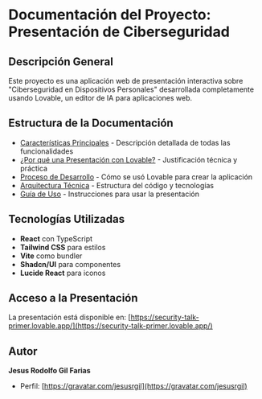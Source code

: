 
# Documentación del Proyecto: Presentación de Ciberseguridad

## Descripción General

Este proyecto es una aplicación web de presentación interactiva sobre "Ciberseguridad en Dispositivos Personales" desarrollada completamente usando Lovable, un editor de IA para aplicaciones web.

## Estructura de la Documentación

- [Características Principales](./FEATURES.md) - Descripción detallada de todas las funcionalidades
- [¿Por qué una Presentación con Lovable?](./WHY_LOVABLE.md) - Justificación técnica y práctica
- [Proceso de Desarrollo](./DEVELOPMENT_PROCESS.md) - Cómo se usó Lovable para crear la aplicación
- [Arquitectura Técnica](./TECHNICAL_ARCHITECTURE.md) - Estructura del código y tecnologías
- [Guía de Uso](./USER_GUIDE.md) - Instrucciones para usar la presentación

## Tecnologías Utilizadas

- **React** con TypeScript
- **Tailwind CSS** para estilos
- **Vite** como bundler
- **Shadcn/UI** para componentes
- **Lucide React** para iconos

## Acceso a la Presentación

La presentación está disponible en: [https://security-talk-primer.lovable.app/](https://security-talk-primer.lovable.app/)

## Autor

**Jesus Rodolfo Gil Farias**
- Perfil: [https://gravatar.com/jesusrgil](https://gravatar.com/jesusrgil)
